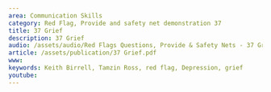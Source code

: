 ```yaml
---
area: Communication Skills
category: Red Flag, Provide and safety net demonstration 37
title: 37 Grief
description: 37 Grief
audio: /assets/audio/Red Flags Questions, Provide & Safety Nets - 37 Grief - MQ.mp3
article: /assets/publication/37 Grief.pdf
www: 
keywords: Keith Birrell, Tamzin Ross, red flag, Depression, grief
youtube: 
--- 
```

